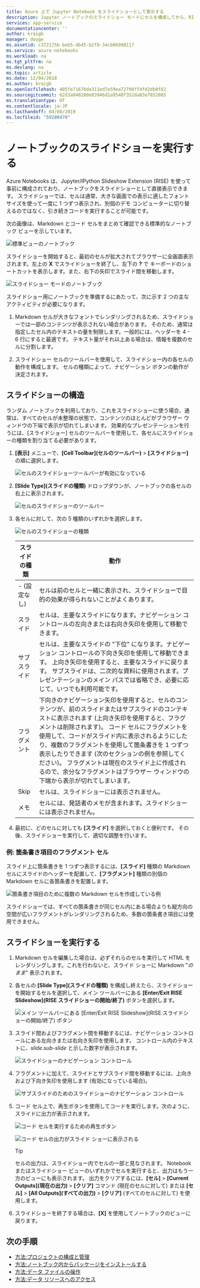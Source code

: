 ```yaml
---
title: Azure 上で Jupyter Notebook をスライドショーとして表示する
description: Jupyter ノートブックのスライドショー モードにセルを構成してから、RISE 拡張機能を使ってスライドショーを表示する方法。
services: app-service
documentationcenter: ''
author: kraigb
manager: douge
ms.assetid: c372175b-beb5-4b45-b2f8-34cb06990117
ms.service: azure-notebooks
ms.workload: na
ms.tgt_pltfrm: na
ms.devlang: na
ms.topic: article
ms.date: 12/04/2018
ms.author: kraigb
ms.openlocfilehash: 405fe71676de311ed7e59ea72798ff4fd2db0f62
ms.sourcegitcommit: 62d3a040280e83946d1a9548f352da83ef852085
ms.translationtype: HT
ms.contentlocale: ja-JP
ms.lasthandoff: 04/08/2019
ms.locfileid: "59280470"
---
```

# <a name="run-a-notebook-slideshow"></a>ノートブックのスライドショーを実行する

Azure Notebooks は、Jupyter/IPython Slideshow Extension (RISE) を使って事前に構成されており、ノートブックをスライドショーとして直接表示できます。 スライドショーでは、セルは通常、大きな画面での表示に適したフォント サイズを使って一度に 1 つずつ表示され、別個のデモ コンピューターに切り替えるのではなく、引き続きコードを実行することが可能です。

次の画像は、Markdown とコード セルをまとめて確認できる標準的なノートブック ビューを示しています。

![標準ビューのノートブック](media/slideshow/slideshow-notebook-view.png)

スライドショーを開始すると、最初のセルが拡大されてブラウザーに全画面表示されます。左上の **X** でスライドショーを終了し、左下の **?** で キーボードのショートカットを表示します。また、右下の矢印でスライド間を移動します。

![スライドショー モードのノートブック](media/slideshow/slideshow-slide-view.png)

スライドショー用にノートブックを準備するにあたって、次に示す 2 つの主なアクティビティが必要になります。

1. Markdown セルが大きなフォントでレンダリングされるため、スライドショーでは一部のコンテンツが表示されない場合があります。 そのため、通常は指定したセル内のテキストの量を制限します。一般的には、ヘッダーを 4 - 6 行にすると最適です。 テキスト量がそれ以上ある場合は、情報を複数のセルに分割します。

2. スライドショー セルのツールバーを使用して、スライドショー内の各セルの動作を構成します。 セルの種類によって、ナビゲーション ボタンの動作が決定されます。

## <a name="the-anatomy-of-a-slideshow"></a>スライドショーの構造

ランダム ノートブックを利用しており、これをスライドショーに使う場合、通常は、すべてのセルが未整理の状態で、コンテンツのほとんどがブラウザー ウィンドウの下端で表示が切れてしまいます。 効果的なプレゼンテーションを行うには、[スライドショー] セルのツールバーを使用して、各セルにスライドショーの種類を割り当てる必要があります。

1. **[表示]** メニューで、**[Cell Toolbar]\(セルのツールバー\)** > **[スライドショー]** の順に選択します。

    ![セルのスライドショーツールバーが有効になっている](media/slideshow/slideshow-view-cell-toolbar.png)

1. **[Slide Type]\(スライドの種類\)** ドロップダウンが、ノートブックの各セルの右上に表示されます。

    ![セルのスライドショーのツールバー](media/slideshow/slideshow-cell-toolbar.png)

1. 各セルに対して、次の 5 種類のいずれかを選択します。

    ![セルのスライドショーの種類](media/slideshow/slideshow-cell-slide-types.png)

    | スライドの種類 | 動作 |
    | --- | --- |
    | - (設定なし) | セルは前のセルと一緒に表示され、スライドショーで目的の効果が得られないことがよくあります。 |
    | スライド | セルは、主要なスライドになります。ナビゲーション コントロールの左向きまたは右向き矢印を使用して移動できます。 |
    | サブスライド | セルは、主要なスライドの "下位" になります。ナビゲーション コントロールの下向き矢印を使用して移動できます。 上向き矢印を使用すると、主要なスライドに戻ります。 サブスライドは、二次的な資料に使用されます。プレゼンテーションのメイン パスでは省略でき、必要に応じて、いつでも利用可能です。 |
    | フラグメント | 下向きのナビゲーション矢印を使用すると、セルのコンテンツが、前のスライドまたはサブスライドのコンテキストに表示されます (上向き矢印を使用すると、フラグメントは削除されます)。 コード セルにフラグメントを使用して、コードがスライド内に表示されるようにしたり、複数のフラグメントを使用して箇条書きを 1 つずつ表示したりできます (次のセクションの例を参照してください)。 フラグメントは現在のスライド上に作成されるので、余分なフラグメントはブラウザー ウィンドウの下端から表示が切れてしまいます。 |
    | Skip | セルは、スライドショーには表示されません。 |
    | メモ | セルには、発話者のメモが含まれます。スライドショーには表示されません。 |

1. 最初に、どのセルに対しても **[スライド]** を選択しておくと便利です。 その後、スライドショーを実行して、適切な調整を行います。

### <a name="example-fragment-cells-for-bullet-items"></a>例: 箇条書き項目のフラグメント セル

スライド上に箇条書きを 1 つずつ表示するには、**[スライド]** 種類の Markdown セルにスライドのヘッダーを配置して、**[フラグメント]** 種類の別個の Markdown セルに各箇条書きを配置します。

![箇条書き項目のために複数の Markdown セルを作成している例](media/slideshow/slideshow-fragments.png)

スライドショーでは、すべての箇条書きが同じセル内にある場合よりも縦方向の空間が広いフラグメントがレンダリングされるため、多数の箇条書き項目には使用できません。

## <a name="run-the-slideshow"></a>スライドショーを実行する

1. Markdown セルを編集した場合は、必ずそれらのセルを実行して HTML をレンダリングします。これを行わないと、スライド ショーに Markdown "*のまま*" 表示されます。

1. 各セルの **[Slide Type]\(スライドの種類\)** を構成し終えたら、スライドショーを開始するセルを選択して、メイン ツールバーにある **[Enter/Exit RISE Slideshow]\(RISE スライドショーの開始/終了\)** ボタンを選択します。

    ![メイン ツールバーにある [Enter/Exit RISE Slideshow]\(RISE スライドショーの開始/終了\) ボタン](media/slideshow/slideshow-start.png)

1. スライド間およびフラグメント間を移動するには、ナビゲーション コントロールにある左向きまたは右向き矢印を使用します。 コントロール内のテキストに、*slide.sub-slide* と示した数字が表示されます。

    ![スライドショーのナビゲーション コントロール](media/slideshow/slideshow-navigation-control.png)

1. フラグメントに加えて、スライドとサブスライド間を移動するには、上向きおよび下向き矢印を使用します (有効になっている場合)。

    ![サブスライドのためのスライドショーのナビゲーション コントロール](media/slideshow/slideshow-navigation-control-subslide.png)

1. コード セル上で、再生ボタンを使用してコードを実行します。次のように、スライドに出力が表示されます。

    ![コード セルを実行するための再生ボタン](media/slideshow/slideshow-run-code-cell.png)

    ![コード セルの出力がスライド ショーに表示される](media/slideshow/slideshow-run-code-cell-output.png)

    > [!Tip]
    > セルの出力は、スライドショー内でセルの一部と見なされます。 Notebook またはスライドショー ビューのいずれかでセルを実行すると、出力はもう一方のビューにも表示されます。 出力をクリアするには、**[セル]** > **[Current Outputs]\(現在の出力\)** > **[クリア]** コマンド (現在のセルに対して) または **[セル]** > **[All Outputs]\(すべての出力\)** > **[クリア]** (すべてのセルに対して) を使用します。

1. スライドショーを終了する場合は、**[X]** を使用してノートブックのビューに戻ります。

## <a name="next-steps"></a>次の手順

- [方法:プロジェクトの構成と管理](configure-manage-azure-notebooks-projects.md)
- [方法:ノートブック内からパッケージをインストールする](install-packages-jupyter-notebook.md)
- [方法:データ ファイルの操作](work-with-project-data-files.md)
- [方法:データ リソースへのアクセス](access-data-resources-jupyter-notebooks.md)
